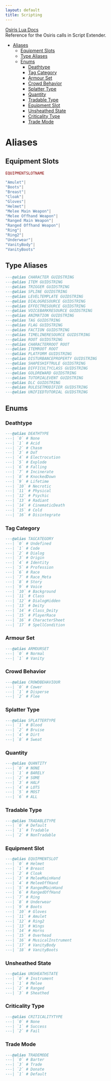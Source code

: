 ```yaml
---
layout: default
title: Scripting
---
```


[Osiris Lua Docs](/bg3modresources/reference/luadocs/)  
Reference for the Osiris calls in Script Extender.

- [Aliases](#aliases)
  - [Equipment Slots](#equipment-slots)
  - [Type Aliases](#type-aliases)
  - [Enums](#enums)
    - [Deathtype](#deathtype)
    - [Tag Category](#tag-category)
    - [Armour Set](#armour-set)
    - [Crowd Behavior](#crowd-behavior)
    - [Splatter Type](#splatter-type)
    - [Quantity](#quantity)
    - [Tradable Type](#tradable-type)
    - [Equipment Slot](#equipment-slot)
    - [Unsheathed State](#unsheathed-state)
    - [Criticality Type](#criticality-type)
    - [Trade Mode](#trade-mode)


# Aliases

## Equipment Slots

```lua
EQUIPMENTSLOTNAME

"Amulet"|
"Boots"|
"Breast"|
"Cloak"|
"Gloves"|
"Helmet"|
"Melee Main Weapon"|
"Melee Offhand Weapon"|
"Ranged Main Weapon"|
"Ranged Offhand Weapon"|
"Ring"|
"Ring2"|
"Underwear"|
"VanityBody"|
"VanityBoots"
```

## Type Aliases

```lua
---@alias CHARACTER GUIDSTRING
---@alias ITEM GUIDSTRING
---@alias TRIGGER GUIDSTRING
---@alias SPLINE GUIDSTRING
---@alias LEVELTEMPLATE GUIDSTRING
---@alias DIALOGRESOURCE GUIDSTRING
---@alias EFFECTRESOURCE GUIDSTRING
---@alias VOICEBARKRESOURCE GUIDSTRING
---@alias ANIMATION GUIDSTRING
---@alias TAG GUIDSTRING
---@alias FLAG GUIDSTRING
---@alias FACTION GUIDSTRING
---@alias TIMELINERESOURCE GUIDSTRING
---@alias ROOT GUIDSTRING
---@alias CHARACTERROOT ROOT
---@alias ITEMROOT ROOT
---@alias PLATFORM GUIDSTRING
---@alias DISTURBANCEPROPERTY GUIDSTRING
---@alias SHAPESHIFTRULE GUIDSTRING
---@alias DIFFICULTYCLASS GUIDSTRING
---@alias GOLDREWARD GUIDSTRING
---@alias TUTORIALEVENT GUIDSTRING
---@alias DLC GUIDSTRING
---@alias RULESETMODIFIER GUIDSTRING
---@alias UNIFIEDTUTORIAL GUIDSTRING
```

## Enums

### Deathtype

```lua
---@alias DEATHTYPE
---| `0` # None
---| `1` # Acid
---| `2` # Chasm
---| `3` # DoT
---| `4` # Electrocution
---| `5` # Explode
---| `6` # Falling
---| `7` # Incinerate
---| `8` # KnockedDown
---| `9` # Lifetime
---| `10` # Necrotic
---| `11` # Physical
---| `12` # Psychic
---| `13` # Radiant
---| `14` # CinematicDeath
---| `15` # Cold
---| `16` # Disintegrate
```

### Tag Category

```lua
---@alias TAGCATEGORY
---| `0` # Undefined
---| `1` # Code
---| `2` # Dialog
---| `3` # Origin
---| `4` # Identity
---| `5` # Profession
---| `6` # Race
---| `7` # Race_Meta
---| `8` # Story
---| `9` # Voice
---| `10` # Background
---| `11` # Class
---| `12` # DialogHidden
---| `13` # Deity
---| `14` # Class_Deity
---| `15` # PlayerRace
---| `16` # CharacterSheet
---| `17` # SpellCondition
```

### Armour Set

```lua
---@alias ARMOURSET
---| `0` # Normal
---| `1` # Vanity
```

### Crowd Behavior

```lua
---@alias CROWDBEHAVIOUR
---| `0` # Cower
---| `1` # Disperse
---| `2` # Flee
```

### Splatter Type

```lua
---@alias SPLATTERTYPE
---| `1` # Blood
---| `2` # Bruise
---| `4` # Dirt
---| `8` # Sweat
```

### Quantity

```lua
---@alias QUANTITY
---| `0` # NONE
---| `1` # BARELY
---| `2` # SOME
---| `3` # HALF
---| `4` # LOTS
---| `5` # MOST
---| `6` # ALL
```

### Tradable Type

```lua
---@alias TRADABLETYPE
---| `0` # Default
---| `1` # Tradable
---| `2` # NonTradable
```

### Equipment Slot

```lua
---@alias EQUIPMENTSLOT
---| `0` # Helmet
---| `1` # Breast
---| `2` # Cloak
---| `3` # MeleeMainHand
---| `4` # MeleeOffHand
---| `5` # RangedMainHand
---| `6` # RangedOffHand
---| `7` # Ring
---| `8` # Underwear
---| `9` # Boots
---| `10` # Gloves
---| `11` # Amulet
---| `12` # Ring2
---| `13` # Wings
---| `14` # Horns
---| `15` # Overhead
---| `16` # MusicalInstrument
---| `17` # VanityBody
---| `18` # VanityBoots
```

### Unsheathed State

```lua
---@alias UNSHEATHSTATE
---| `0` # Instrument
---| `1` # Melee
---| `2` # Ranged
---| `3` # Sheathed
```

### Criticality Type

```lua
---@alias CRITICALITYTYPE
---| `0` # None
---| `1` # Success
---| `2` # Fail
```

### Trade Mode
```lua
---@alias TRADEMODE
---| `0` # Barter
---| `3` # Trade
---| `2` # Donate
---| `1` # Default
```